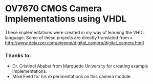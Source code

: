 # OV7670 CMOS Camera Implementations using VHDL
These implementations were created in my way of learning the VHDL language. 
Some of these projects are directly translated from = http://www.dejazzer.com/eigenpi/digital_camera/digital_camera.html

### Thanks to:
- Dr. Cristinel Ababei from Marquette University for creating example implementations.
- Mike Field for his experimentations on this camera module.

